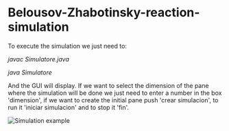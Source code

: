 # Belousov-Zhabotinsky-reaction-simulation

To execute the simulation we just need to:

  *javac Simulatore.java*
  
  *java Simulatore*
  
And the GUI will display. If we want to select the dimension of the pane where the simulation will be done we just need to enter a number in the box 'dimension', if we want to create the initial pane push 'crear simulacion', to run it 'iniciar simulacion' and to stop it 'fin'.

![Simulation example](https://github.com/coloal/Belousov-Zhabotinsky-reaction-simulation/blob/master/exampleBelZab.gif)

